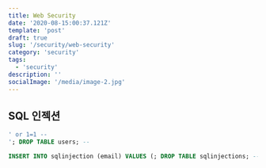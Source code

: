 ```yaml
---
title: Web Security
date: '2020-08-15:00:37.121Z'
template: 'post'
draft: true
slug: '/security/web-security'
category: 'security'
tags:
  - 'security'
description: ''
socialImage: '/media/image-2.jpg'
---
```


## SQL 인젝션

```sql
' or 1=1 --
'; DROP TABLE users; --
```

```sql
INSERT INTO sqlinjection (email) VALUES (; DROP TABLE sqlinjections; --);
```
